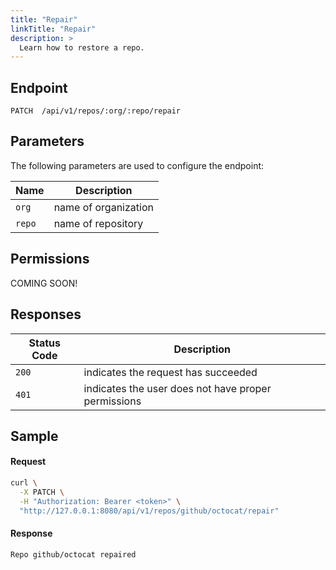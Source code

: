 ```yaml
---
title: "Repair"
linkTitle: "Repair"
description: >
  Learn how to restore a repo.
---
```


## Endpoint

```
PATCH  /api/v1/repos/:org/:repo/repair
```

## Parameters

The following parameters are used to configure the endpoint:

| Name    | Description          |
| ------- | -------------------- |
| `org`   | name of organization |
| `repo`  | name of repository   |

## Permissions

COMING SOON!

## Responses

| Status Code | Description                                         |
| ----------- | --------------------------------------------------- |
| `200`       | indicates the request has succeeded                 |
| `401`       | indicates the user does not have proper permissions |

## Sample

#### Request

```sh
curl \
  -X PATCH \
  -H "Authorization: Bearer <token>" \
  "http://127.0.0.1:8080/api/v1/repos/github/octocat/repair"
```

#### Response

```
Repo github/octocat repaired
```
